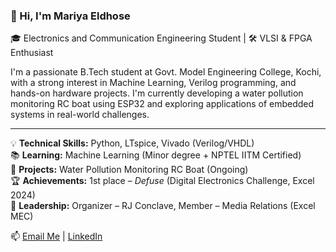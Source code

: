 ### 👋 Hi, I'm Mariya Eldhose  
🎓 Electronics and Communication Engineering Student | 🛠️ VLSI & FPGA Enthusiast  

I'm a passionate B.Tech student at Govt. Model Engineering College, Kochi, with a strong interest in Machine Learning, Verilog programming, and hands-on hardware projects. I'm currently developing a water pollution monitoring RC boat using ESP32 and exploring applications of embedded systems in real-world challenges.

---

💡 **Technical Skills:** Python, LTspice, Vivado (Verilog/VHDL)  
📚 **Learning:** Machine Learning (Minor degree + NPTEL IITM Certified)  
🚀 **Projects:** Water Pollution Monitoring RC Boat (Ongoing)  
🏆 **Achievements:** 1st place – *Defuse* (Digital Electronics Challenge, Excel 2024)  
🎤 **Leadership:** Organizer – RJ Conclave, Member – Media Relations (Excel MEC)  

📫 [Email Me](mailto:mariyaeldhosee.mec@gmail.com) | [LinkedIn](http://www.linkedin.com/in/mariya-eldhose-440b00291)


